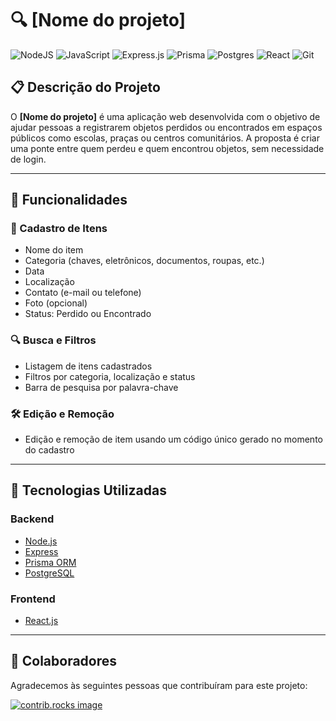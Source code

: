 # 🔍 [Nome do projeto]

![NodeJS](https://img.shields.io/badge/node.js-6DA55F?style=for-the-badge&logo=node.js&logoColor=white)
![JavaScript](https://img.shields.io/badge/javascript-%23323330.svg?style=for-the-badge&logo=javascript&logoColor=%23F7DF1E)
![Express.js](https://img.shields.io/badge/express.js-%23404d59.svg?style=for-the-badge&logo=express&logoColor=%2361DAFB)
![Prisma](https://img.shields.io/badge/Prisma_ORM-3982CE?style=for-the-badge&logo=Prisma&logoColor=white)
![Postgres](https://img.shields.io/badge/postgres-%23316192.svg?style=for-the-badge&logo=postgresql&logoColor=white)
![React](https://img.shields.io/badge/react-%2320232a.svg?style=for-the-badge&logo=react&logoColor=%2361DAFB)
![Git](https://img.shields.io/badge/git-%23F05033.svg?style=for-the-badge&logo=git&logoColor=white)

## 📋 Descrição do Projeto

O **[Nome do projeto]** é uma aplicação web desenvolvida com o objetivo de ajudar pessoas a registrarem objetos perdidos ou encontrados em espaços públicos como escolas, praças ou centros comunitários. A proposta é criar uma ponte entre quem perdeu e quem encontrou objetos, sem necessidade de login.

---

## 🧩 Funcionalidades

### 📝 Cadastro de Itens

- Nome do item
- Categoria (chaves, eletrônicos, documentos, roupas, etc.)
- Data
- Localização
- Contato (e-mail ou telefone)
- Foto (opcional)
- Status: Perdido ou Encontrado

### 🔍 Busca e Filtros

- Listagem de itens cadastrados
- Filtros por categoria, localização e status
- Barra de pesquisa por palavra-chave

### 🛠️ Edição e Remoção

- Edição e remoção de item usando um código único gerado no momento do cadastro

---

## 🧱 Tecnologias Utilizadas

### Backend

- [Node.js](https://nodejs.org/)
- [Express](https://expressjs.com/)
- [Prisma ORM](https://www.prisma.io/)
- [PostgreSQL](https://www.postgresql.org/)

### Frontend

- [React.js](https://reactjs.org/)

---

## 🤝 Colaboradores

Agradecemos às seguintes pessoas que contribuíram para este projeto:

<!-- <table>
  <tr>
    <td align="center">
      <a href="#" title="João Evangelista(joaoev)">
        <img style="border-radius:50%;" src="https://avatars.githubusercontent.com/u/101232352?v=4" width="100px;" alt="Foto do João no GitHub"/><br>
        <sub>
          <b>João Evangelista</b>
        </sub>
      </a>
    </td>
  </tr>
</table> -->

<a href="https://github.com/joaoev/feed-filme/graphs/contributors">
  <img src="https://contrib.rocks/image?repo=Vitorloula/Avanti-ProjetoFinal" alt="contrib.rocks image" />
</a>

